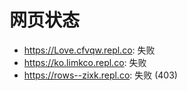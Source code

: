 # 网页状态
- https://Love.cfvqw.repl.co: 失败
- https://ko.limkco.repl.co: 失败
- https://rows--zixk.repl.co: 失败 (403)
